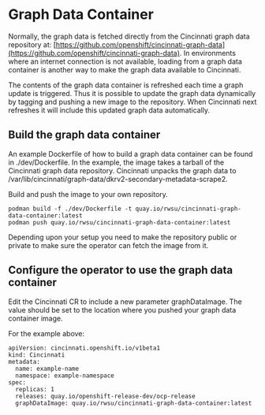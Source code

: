 # Graph Data Container

Normally, the graph data is fetched directly from the Cincinnati graph
data repository at: [https://github.com/openshift/cincinnati-graph-data](https://github.com/openshift/cincinnati-graph-data).
In environments where an internet connection is not available, loading
from a graph data container is another way to make the graph data available
to Cincinnati.

The contents of the graph data container is refreshed each time a
graph update is triggered.  Thus it is possible to update the graph
data dynamically by tagging and pushing a new image to the repository.
When Cincinnati next refreshes it will include this updated graph data
automatically.

## Build the graph data container

An example Dockerfile of how to build a graph data container can be found in ./dev/Dockerfile.
In the example, the image takes a tarball of the Cincinnati graph data repository.
Cincinnati unpacks the graph data to /var/lib/cincinnati/graph-data/dkrv2-secondary-metadata-scrape2.

Build and push the image to your own repository. 

````
podman build -f ./dev/Dockerfile -t quay.io/rwsu/cincinnati-graph-data-container:latest
podman push quay.io/rwsu/cincinnati-graph-data-container:latest
````
Depending upon your setup you need to make the repository public or private to make sure the operator can fetch the image from it.

## Configure the operator to use the graph data container

Edit the Cincinnati CR to include a new parameter graphDataImage.
The value should be set to the location where you pushed your graph data
container image.

For the example above:
```
apiVersion: cincinnati.openshift.io/v1beta1
kind: Cincinnati
metadata:
  name: example-name
  namespace: example-namespace
spec:
  replicas: 1
  releases: quay.io/openshift-release-dev/ocp-release
  graphDataImage: quay.io/rwsu/cincinnati-graph-data-container:latest
```
